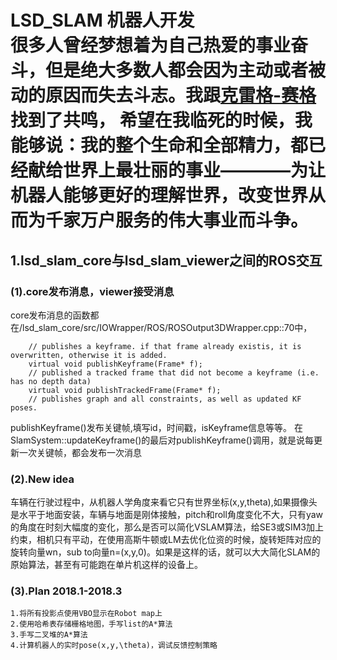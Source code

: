 LSD_SLAM 机器人开发
</br>很多人曾经梦想着为自己热爱的事业奋斗，但是绝大多数人都会因为主动或者被动的原因而失去斗志。我跟[克雷格-赛格](https://bbs.hupu.com/20968906.html?from=hao123)找到了共鸣， 希望在我临死的时候，我能够说：我的整个生命和全部精力，都已经献给世界上最壮丽的事业————为让机器人能够更好的理解世界，改变世界从而为千家万户服务的伟大事业而斗争。
===================================
1.lsd_slam_core与lsd_slam_viewer之间的ROS交互
-----------------------------------
### (1).core发布消息，viewer接受消息
core发布消息的函数都在/lsd_slam_core/src/IOWrapper/ROS/ROSOutput3DWrapper.cpp::70中，
```    	virtual void publishKeyframeGraph(KeyFrameGraph* graph);
	// publishes a keyframe. if that frame already existis, it is overwritten, otherwise it is added.
	virtual void publishKeyframe(Frame* f);
	// published a tracked frame that did not become a keyframe (i.e. has no depth data)
	virtual void publishTrackedFrame(Frame* f);
	// publishes graph and all constraints, as well as updated KF poses.
```
publishKeyframe()发布关键帧,填写id，时间戳，isKeyframe信息等等。
在SlamSystem::updateKeyframe()的最后对publishKeyframe()调用，就是说每更新一次关键帧，都会发布一次消息
### (2).New idea
车辆在行驶过程中，从机器人学角度来看它只有世界坐标(x,y,theta),如果摄像头是水平于地面安装，车辆与地面是刚体接触，pitch和roll角度变化不大，只有yaw的角度在时刻大幅度的变化，那么是否可以简化VSLAM算法，给SE3或SIM3加上约束，相机只有平动，在使用高斯牛顿或LM去优化位资的时候，旋转矩阵对应的旋转向量wn，sub to向量n=(x,y,0)。如果是这样的话，就可以大大简化SLAM的原始算法，甚至有可能跑在单片机这样的设备上。
### (3).Plan 2018.1-2018.3
    1.将所有投影点使用VBO显示在Robot map上
    2.使用哈希表存储栅格地图，手写list的A*算法
    3.手写二叉堆的A*算法
    4.计算机器人的实时pose(x,y,\theta)，调试反馈控制策略

